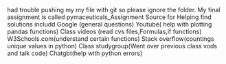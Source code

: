 had trouble pushing my my file with git so please ignore the folder. My final assignment is called pymaceuticals_Assignment
Source for Helping find solutions includd 
Google (general questions) 
Youtube( help with plotting pandas functions) 
Class videos (read cvs files,Formulas,if functions) 
W3Schools.com(understand certain functions) 
Stack overflow(countings unique values in python) 
Class studygroup(Went over previous class vods and talk code) 
Chatgbt(help with python errors)
